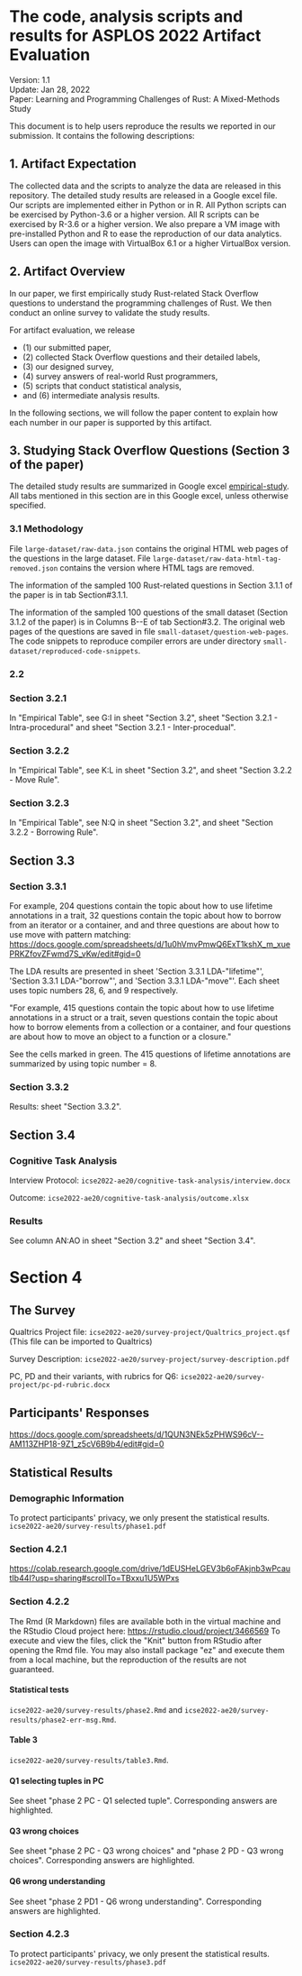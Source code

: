 # The code, analysis scripts and results for ASPLOS 2022 Artifact Evaluation

Version: 1.1\
Update:  Jan 28, 2022\
Paper:   Learning and Programming Challenges of Rust: A Mixed-Methods Study

This document is to help users reproduce the results we reported in our submission. 
It contains the following descriptions:

## 1. Artifact Expectation

The collected data and the scripts to analyze the data are released in this repository.
The detailed study results are released in a Google excel file. 
Our scripts are implemented either in Python or in R. 
All Python scripts can be exercised by Python-3.6 or a higher version. 
All R scripts can be exercised by R-3.6 or a higher version.
We also prepare a VM image with pre-installed Python 
and R to ease the reproduction
of our data analytics. 
Users can open the image with VirtualBox 6.1 or a higher VirtualBox version. 

## 2. Artifact Overview

In our paper, we first empirically study Rust-related Stack Overflow questions
to understand the programming challenges of Rust. We then conduct an online
survey to validate the study results. 

For artifact evaluation, we release 
- (1) our submitted paper,
- (2) collected Stack Overflow questions and their detailed labels,
- (3) our designed survey, 
- (4) survey answers of real-world Rust programmers,
- (5) scripts that conduct statistical analysis, 
- and (6) intermediate analysis results.  

In the following sections, we will follow the paper content to explain 
how each number in our paper
is supported by this artifact. 


## 3. Studying Stack Overflow Questions (Section 3 of the paper)
The detailed study results are summarized in Google 
excel [empirical-study](https://docs.google.com/spreadsheets/d/1_uipSVvq0l8MLYN4XXqHP1hgcPp1wvNDnqJ4eu0GpZE/edit#gid=534399057). 
All tabs mentioned in this section
are in this Google excel, unless otherwise specified. 


### 3.1 Methodology
File `large-dataset/raw-data.json` contains the original HTML web pages
of the questions in the large dataset. 
File `large-dataset/raw-data-html-tag-removed.json`
contains the version where HTML tags are removed.

The information of the sampled 100 Rust-related questions in Section 3.1.1 of the paper 
is in tab Section#3.1.1.

The information of the sampled 100 questions of the small 
dataset (Section 3.1.2 of the paper)
is in Columns B--E of tab Section#3.2.
The original web pages of the questions
are saved in file `small-dataset/question-web-pages`. 
The code snippets to reproduce compiler errors 
are under directory `small-dataset/reproduced-code-snippets`.



### 2.2 
### Section 3.2.1
In "Empirical Table", see G:I in sheet "Section 3.2", sheet "Section 3.2.1 - Intra-procedural" and sheet "Section 3.2.1 - Inter-procedual".

### Section 3.2.2
In "Empirical Table", see K:L in sheet "Section 3.2", and sheet "Section 3.2.2 - Move Rule".

### Section 3.2.3
In "Empirical Table", see N:Q in sheet "Section 3.2", and sheet "Section 3.2.2 - Borrowing Rule".

## Section 3.3

### Section 3.3.1
For example, 204 questions contain the topic about 
how to use lifetime annotations in a trait, 
32 questions contain the topic about how to borrow from an iterator or a container, and and three questions are about how to use move with pattern matching:
https://docs.google.com/spreadsheets/d/1u0hVmvPmwQ6ExT1kshX_m_xuePRKZfovZFwmd7S_vKw/edit#gid=0

The LDA results are presented in sheet 'Section 3.3.1 LDA-"lifetime"',
'Section 3.3.1 LDA-"borrow"', and 'Section 3.3.1 LDA-"move"'.
Each sheet uses topic numbers 28, 6, and 9 respectively.

"For example, 415 questions contain the topic about how
to use lifetime annotations in a struct or a trait, seven questions
contain the topic about how to borrow elements from a collection or
a container, and four questions are about how to move an object to a
function or a closure."

See the cells marked in green. The 415 questions of lifetime annotations
are summarized by using topic number = 8.


### Section 3.3.2
Results: sheet "Section 3.3.2".


## Section 3.4
### Cognitive Task Analysis
Interview Protocol: `icse2022-ae20/cognitive-task-analysis/interview.docx`

Outcome: `icse2022-ae20/cognitive-task-analysis/outcome.xlsx`

### Results
See column AN:AO in sheet "Section 3.2" and sheet "Section 3.4".

# Section 4
## The Survey
Qualtrics Project file: `icse2022-ae20/survey-project/Qualtrics_project.qsf` (This file can be imported to Qualtrics)

Survey Description: `icse2022-ae20/survey-project/survey-description.pdf`

PC, PD and their variants, with rubrics for Q6:
`icse2022-ae20/survey-project/pc-pd-rubric.docx`

## Participants' Responses

https://docs.google.com/spreadsheets/d/1QUN3NEk5zPHWS96cV--AM113ZHP18-9Z1_z5cV6B9b4/edit#gid=0

## Statistical Results

### Demographic Information
To protect participants' privacy, we only present the statistical results.
`icse2022-ae20/survey-results/phase1.pdf`

### Section 4.2.1
https://colab.research.google.com/drive/1dEUSHeLGEV3b6oFAkjnb3wPcautIb44I?usp=sharing#scrollTo=TBxxu1U5WPxs

### Section 4.2.2 
The Rmd (R Markdown) files are available both in the virtual machine and the RStudio Cloud project here:
https://rstudio.cloud/project/3466569
To execute and view the files, click the "Knit" button from RStudio after opening the Rmd file.
You may also install package "ez" and execute them from a local machine, but the reproduction of the results are not
guaranteed.
#### Statistical tests
`icse2022-ae20/survey-results/phase2.Rmd` and `icse2022-ae20/survey-results/phase2-err-msg.Rmd`.
#### Table 3
`icse2022-ae20/survey-results/table3.Rmd`.
#### Q1 selecting tuples in PC
See sheet "phase 2 PC - Q1 selected tuple". 
Corresponding answers are highlighted.
#### Q3 wrong choices
See sheet "phase 2 PC - Q3 wrong choices" and "phase 2 PD - Q3 wrong choices".
Corresponding answers are highlighted.
#### Q6 wrong understanding
See sheet "phase 2 PD1 - Q6 wrong understanding".
Corresponding answers are highlighted.
### Section 4.2.3 
To protect participants' privacy, we only present the statistical results.
`icse2022-ae20/survey-results/phase3.pdf`

